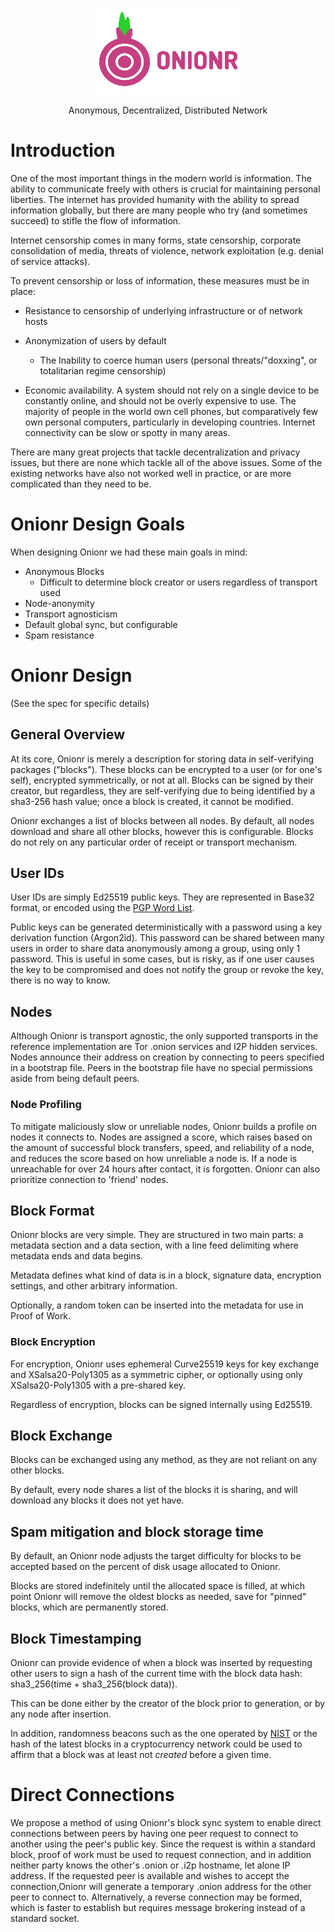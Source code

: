 <p align="center">
 <img src="onionr-logo.png" alt="<h1>Onionr</h1>">
</p>
<p align="center">Anonymous, Decentralized, Distributed Network</p>

# Introduction

One of the most important things in the modern world is information. The ability to communicate freely with others is crucial for maintaining personal liberties. The internet has provided humanity with the ability to spread information globally, but there are many people who try (and sometimes succeed) to stifle the flow of information.

Internet censorship comes in many forms, state censorship, corporate consolidation of media, threats of violence, network exploitation (e.g. denial of service attacks).

To prevent censorship or loss of information, these measures must be in place:

* Resistance to censorship of underlying infrastructure or of network hosts

* Anonymization of users by default
   * The Inability to coerce human users (personal threats/"doxxing", or totalitarian regime censorship)

* Economic availability. A system should not rely on a single device to be constantly online, and should not be overly expensive to use. The majority of people in the world own cell phones, but comparatively few own personal computers, particularly in developing countries. Internet connectivity can be slow or spotty in many areas.

There are many great projects that tackle decentralization and privacy issues, but there are none which tackle all of the above issues. Some of the existing networks have also not worked well in practice, or are more complicated than they need to be.

# Onionr Design Goals

When designing Onionr we had these main goals in mind:

* Anonymous Blocks
   * Difficult to determine block creator or users regardless of transport used
* Node-anonymity
* Transport agnosticism
* Default global sync, but configurable
* Spam resistance

# Onionr Design

(See the spec for specific details)

## General Overview

At its core, Onionr is merely a description for storing data in self-verifying packages ("blocks"). These blocks can be encrypted to a user (or for one's self), encrypted symmetrically, or not at all. Blocks can be signed by their creator, but regardless, they are self-verifying due to being identified by a sha3-256 hash value; once a block is created, it cannot be modified.

Onionr exchanges a list of blocks between all nodes. By default, all nodes download and share all other blocks, however this is configurable. Blocks do not rely on any particular order of receipt or transport mechanism.

## User IDs

User IDs are simply Ed25519 public keys. They are represented in Base32 format, or encoded using the [PGP Word List](https://en.wikipedia.org/wiki/PGP_word_list).

Public keys can be generated deterministically with a password using a key derivation function (Argon2id). This password can be shared between many users in order to share data anonymously among a group, using only 1 password. This is useful in some cases, but is risky, as if one user causes the key to be compromised and does not notify the group or revoke the key, there is no way to know.

## Nodes

Although Onionr is transport agnostic, the only supported transports in the reference implementation are Tor .onion services and I2P hidden services. Nodes announce their address on creation by connecting to peers specified in a bootstrap file. Peers in the bootstrap file have no special permissions aside from being default peers.

### Node Profiling

To mitigate maliciously slow or unreliable nodes, Onionr builds a profile on nodes it connects to. Nodes are assigned a score, which raises based on the amount of successful block transfers, speed, and reliability of a node, and reduces the score based on how unreliable a node is. If a node is unreachable for over 24 hours after contact, it is forgotten. Onionr can also prioritize connection to 'friend' nodes.

## Block Format

Onionr blocks are very simple. They are structured in two main parts: a metadata section and a data section, with a line feed delimiting where metadata ends and data begins. 

Metadata defines what kind of data is in a block, signature data, encryption settings, and other arbitrary information.

Optionally, a random token can be inserted into the metadata for use in Proof of Work.

### Block Encryption

For encryption, Onionr uses ephemeral Curve25519 keys for key exchange and XSalsa20-Poly1305 as a symmetric cipher, or optionally using only XSalsa20-Poly1305 with a pre-shared key.

Regardless of encryption, blocks can be signed internally using Ed25519.

## Block Exchange

Blocks can be exchanged using any method, as they are not reliant on any other blocks.

By default, every node shares a list of the blocks it is sharing, and will download any blocks it does not yet have.

## Spam mitigation and block storage time

By default, an Onionr node adjusts the target difficulty for blocks to be accepted based on the percent of disk usage allocated to Onionr.

Blocks are stored indefinitely until the allocated space is filled, at which point Onionr will remove the oldest blocks as needed, save for "pinned" blocks, which are permanently stored.

## Block Timestamping

Onionr can provide evidence of when a block was inserted by requesting other users to sign a hash of the current time with the block data hash: sha3_256(time + sha3_256(block data)).

This can be done either by the creator of the block prior to generation, or by any node after insertion.

In addition, randomness beacons such as the one operated by [NIST](https://beacon.nist.gov/home) or the hash of the latest blocks in a cryptocurrency network could be used to affirm that a block was at least not *created* before a given time.

# Direct Connections

We propose a method of using Onionr's block sync system to enable direct connections between peers by having one peer request to connect to another using the peer's public key. Since the request is within a standard block, proof of work must be used to request connection, and in addition neither party knows the other's .onion or .i2p hostname, let alone IP address. If the requested peer is available and wishes to accept the connection,Onionr will generate a temporary .onion address for the other peer to connect to. Alternatively, a reverse connection may be formed, which is faster to establish but requires message brokering instead of a standard socket.